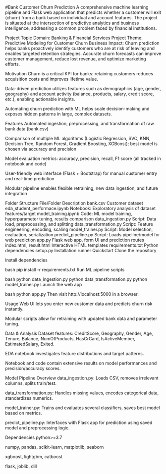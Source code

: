 #Bank Customer Churn Prediction
A comprehensive machine learning pipeline and Flask web application that predicts whether a customer will exit (churn) from a bank based on individual and account features. The project is situated at the intersection of predictive analytics and business intelligence, addressing a common problem faced by financial institutions.

Project Topic
Domain: Banking & Financial Services
Project Theme: Predictive Modeling for Customer Churn
Business Impact:
Churn prediction helps banks proactively identify customers who are at risk of leaving and enables targeted retention strategies. Accurate churn forecasts can improve customer management, reduce lost revenue, and optimize marketing efforts.​

Motivation
Churn is a critical KPI for banks: retaining customers reduces acquisition costs and improves lifetime value.​

Data-driven prediction utilizes features such as demographics (age, gender, geography) and account activity (balance, products, salary, credit score, etc.), enabling actionable insights.

Automating churn prediction with ML helps scale decision-making and exposes hidden patterns in large, complex datasets.

Features
Automated ingestion, preprocessing, and transformation of raw bank data (bank.csv)

Comparison of multiple ML algorithms (Logistic Regression, SVC, KNN, Decision Tree, Random Forest, Gradient Boosting, XGBoost); best model is chosen via accuracy and precision​

Model evaluation metrics: accuracy, precision, recall, F1 score (all tracked in notebook and code)​

User-friendly web interface (Flask + Bootstrap) for manual customer entry and real-time prediction

Modular pipeline enables flexible retraining, new data ingestion, and future integration

Folder Structure
File/Folder	Description
bank.csv	Customer dataset
eda_student_performace.ipynb	Notebook: Exploratory analysis of dataset features/target
model_training.ipynb	Code: ML model training, hyperparameter tuning, results comparison
data_ingestion.py	Script: Data load, preprocessing, and splitting
data_transformation.py	Script: Feature engineering, encoding, scaling
model_trainer.py	Script: Model selection, evaluation, serialization
predict_pipeline.py	Script: Loads pipeline/model for web prediction
app.py	Flask web app, form UI and prediction routes
index.html, result.html	Interactive HTML templates
requirements.txt	Python dependencies
setup.py	Installation runner
Quickstart
Clone the repository

Install dependencies

bash
pip install -r requirements.txt
Run ML pipeline scripts

bash
python data_ingestion.py
python data_transformation.py
python model_trainer.py
Launch the web app

bash
python app.py
Then visit http://localhost:5000 in a browser.

Usage
Web UI lets you enter new customer data and predicts churn risk instantly.

Modular scripts allow for retraining with updated bank data and parameter tuning.​

Data & Analysis
Dataset features: CreditScore, Geography, Gender, Age, Tenure, Balance, NumOfProducts, HasCrCard, IsActiveMember, EstimatedSalary, Exited.

EDA notebook investigates feature distributions and target patterns.

Notebook and code contain extensive results on model performances and precision/accuracy scores.

Model Pipeline Overview
data_ingestion.py: Loads CSV, removes irrelevant columns, splits train/test.

data_transformation.py: Handles missing values, encodes categorical data, standardizes numerics.

model_trainer.py: Trains and evaluates several classifiers, saves best model based on metrics.

predict_pipeline.py: Interfaces with Flask app for prediction using saved model and preprocessing logic.

Dependencies
python>=3.7

numpy, pandas, scikit-learn, matplotlib, seaborn

xgboost, lightgbm, catboost

flask, joblib, dill

